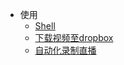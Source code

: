 * 使用
    * [Shell](apply/shell.md)
    * [下载视频至dropbox](apply/ytb2db.md)
    * [自动化录制直播](apply/lives.md)